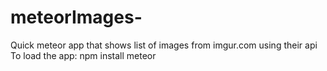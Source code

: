 # meteorImages-

Quick meteor app that shows list of images from imgur.com using their api 
To load the app: 
npm install 
meteor  
